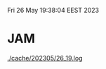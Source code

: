 Fri 26 May 19:38:04 EEST 2023
# JAM
<a href='./cache/202305/26_19.log'>./cache/202305/26_19.log</a>
